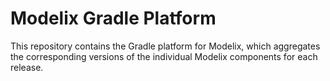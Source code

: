# Modelix Gradle Platform
This repository contains the Gradle platform for Modelix,
which aggregates the corresponding versions of the individual Modelix components for each release.



